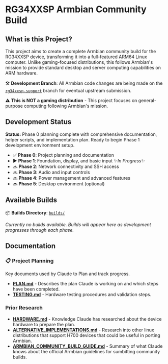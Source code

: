# RG34XXSP Armbian Community Build

## What is this Project?

This project aims to create a complete Armbian community build for the RG34XXSP device, transforming it into a full-featured ARM64 Linux computer. Unlike gaming-focused distributions, this follows Armbian's mission to provide standard desktop and server computing capabilities on ARM hardware.

🛠️ **Development Branch**: All Armbian code changes are being made on the [`rg34xxsp-support`](https://github.com/armbian/build/compare/main...mitswan:build:rg34xxsp-support) branch for eventual upstream submission.

⚠️ **This is NOT a gaming distribution** - This project focuses on general-purpose computing following Armbian's mission.

## Development Status

**Status:** Phase 0 planning complete with comprehensive documentation, helper scripts, and implementation plan. Ready to begin Phase 1 development environment setup.

- ✅ **Phase 0**: Project planning and documentation
- ▶️ **Phase 1**: Foundation, display, and basic input ✨*In Progress*✨
- 🔜 **Phase 2**: Network connectivity and SSH access
- 🔜 **Phase 3**: Audio and input controls
- 🔜 **Phase 4**: Power management and advanced features
- 🔜 **Phase 5**: Desktop environment (optional)

## Available Builds

📦 **Builds Directory**: [`builds/`](builds/)

*Currently no builds available. Builds will appear here as development progresses through each phase.*

## Documentation

### 📋 Project Planning
Key documents used by Claude to Plan and track progress.
- **[PLAN.md](PLAN.md)** - Describes the plan Claude is working on and which steps have been completed. 
- **[TESTING.md](TESTING.md)** - Hardware testing procedures and validation steps.

### Prior Research
- **[HARDWARE.md](HARDWARE.md)** - Knowledge Claude has researched about the device hardware to prepare the plan.
- **[ALTERNATIVE_IMPLEMENTATIONS.md](ALTERNATIVE_IMPLEMENTATIONS.md)** - Research into other linux distributions that support H700 devices that could be useful in porting Armbian.
- **[ARMBIAN_COMMUNITY_BUILD_GUIDE.md](ARMBIAN_COMMUNITY_BUILD_GUIDE.md)** - Summary of what Claude knows about the official Armbian guidelines for sumbitting community builds.

